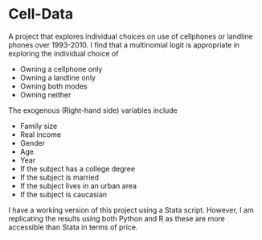 # Cell-Data
A project that explores individual choices on use of cellphones or landline phones over 1993-2010.  I find that a multinomial logit is appropriate in exploring the individual choice of 
* Owning a cellphone only 
* Owning a landline only 
* Owning both modes
* Owning neither

The exogenous (Right-hand side) variables include 
* Family size
* Real income 
* Gender
* Age 
* Year
* If the subject has a college degree
* If the subject is married
* If the subject lives in an urban area
* If the subject is caucasian 

I have a working version of this project using a Stata script. However, I am replicating the results using both Python and R as these are more accessible than Stata in terms of price.
